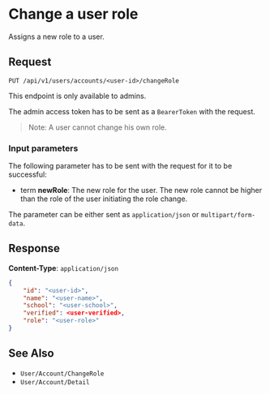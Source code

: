 # Change a user role

Assigns a new role to a user.

## Request

    PUT /api/v1/users/accounts/<user-id>/changeRole

This endpoint is only available to admins.

The admin access token has to be sent as a `BearerToken` with the request.

> Note: A user cannot change his own role.

### Input parameters

The following parameter has to be sent with the request for it to be successful:

- term **newRole**: The new role for the user. The new role cannot be higher than the role of the user initiating the role change.

The parameter can be either sent as `application/json` or `multipart/form-data`.

## Response

**Content-Type**: `application/json`

```json
{
    "id": "<user-id>",
    "name": "<user-name>",
    "school": "<user-school>",
    "verified": <user-verified>,
    "role": "<user-role>"
}
```

## See Also

* ``User/Account/ChangeRole``
* ``User/Account/Detail``
